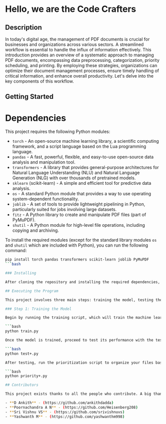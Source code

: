 # Hello, we are the Code Crafters

## Description

In today's digital age, the management of PDF documents is crucial for businesses and organizations across various sectors. A streamlined workflow is essential to handle the influx of information effectively. This introduction provides an overview of a systematic approach to managing PDF documents, encompassing data preprocessing, categorization, priority scheduling, and printing. By employing these strategies, organizations can optimize their document management processes, ensure timely handling of critical information, and enhance overall productivity. Let's delve into the key components of this workflow.

## Getting Started

# Dependencies

This project requires the following Python modules:

- `torch` - An open-source machine learning library, a scientific computing framework, and a script language based on the Lua programming language.
- `pandas` - A fast, powerful, flexible, and easy-to-use open-source data analysis and manipulation tool.
- `transformers` - A library that provides general-purpose architectures for Natural Language Understanding (NLU) and Natural Language Generation (NLG) with over thousands of pretrained models.
- `sklearn` (scikit-learn) - A simple and efficient tool for predictive data analysis.
- `os` - A standard Python module that provides a way to use operating system-dependent functionality.
- `joblib` - A set of tools to provide lightweight pipelining in Python, particularly suited for jobs involving large datasets.
- `fitz` - A Python library to create and manipulate PDF files (part of PyMuPDF).
- `shutil` - A Python module for high-level file operations, including copying and archiving.

To install the required modules (except for the standard library modules `os` and `shutil` which are included with Python), you can run the following command:

```bash
pip install torch pandas transformers scikit-learn joblib PyMuPDF
```bash

### Installing

After cloning the repository and installing the required dependencies, you may need to make modifications to the file paths.

## Executing the Program

This project involves three main steps: training the model, testing the model, and prioritizing files to printer based on the assigned priority. Follow these steps in order to ensure the system functions correctly:

### Step 1: Training the Model

Begin by running the training script, which will train the machine learning model on your dataset.

```bash
python train.py

Once the model is trained, proceed to test its performance with the testing script.

```bash
python test+.py

After testing, run the prioritization script to organize your files based on the priority assigned by the model.

```bash
python priority+.py

## Contributors

This project exists thanks to all the people who contribute. A big thank you to:

- **D Ankith** - (https://github.com/ankithdadda)
- **Poornachandra A N** - (https://github.com/Heisenberg208)
- **Sri Vishnu VS** - (https://github.com/srivishnuvs)
- **Yashwanth M** - (https://github.com/yashwanthm998)

